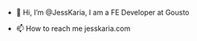 - 👋 Hi, I’m @JessKaria, I am a FE Developer at Gousto

- 📫 How to reach me jesskaria.com

<!---
JessKaria/JessKaria is a ✨ special ✨ repository because its `README.md` (this file) appears on your GitHub profile.
You can click the Preview link to take a look at your changes.
--->
